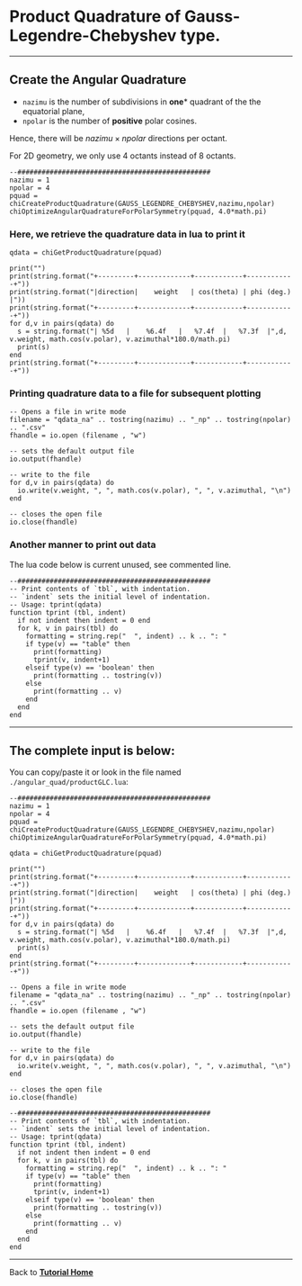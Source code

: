 <script type="text/javascript"
  src="https://cdnjs.cloudflare.com/ajax/libs/mathjax/2.7.0/MathJax.js?config=TeX-AMS_CHTML">
</script>
<script type="text/x-mathjax-config">
  MathJax.Hub.Config({
    tex2jax: {
      inlineMath: [['$','$'], ['\\(','\\)']],
      processEscapes: true},
      jax: ["input/TeX","input/MathML","input/AsciiMath","output/CommonHTML"],
      extensions: ["tex2jax.js","mml2jax.js","asciimath2jax.js","MathMenu.js","MathZoom.js","AssistiveMML.js", "[Contrib]/a11y/accessibility-menu.js"],
      TeX: {
      extensions: ["AMSmath.js","AMSsymbols.js","noErrors.js","noUndefined.js"],
      equationNumbers: {
      autoNumber: "AMS"
      }
    }
  });
</script>

# Product Quadrature of Gauss-Legendre-Chebyshev type.
___
## Create the Angular Quadrature
  + ```nazimu``` is the number of subdivisions in **one*** quadrant of the the equatorial plane,
  + ```npolar``` is the number of **positive** polar cosines.

Hence, there will be $nazimu \times npolar$ directions per octant.

For 2D geometry, we only use 4 octants instead of 8 octants.
```
--################################################
nazimu = 1
npolar = 4
pquad = chiCreateProductQuadrature(GAUSS_LEGENDRE_CHEBYSHEV,nazimu,npolar)
chiOptimizeAngularQuadratureForPolarSymmetry(pquad, 4.0*math.pi)

```
### Here, we retrieve the quadrature data in lua to print it
```
qdata = chiGetProductQuadrature(pquad)

print("")
print(string.format("+---------+-------------+------------+------------+"))
print(string.format("|direction|    weight   | cos(theta) | phi (deg.) |"))
print(string.format("+---------+-------------+------------+------------+"))
for d,v in pairs(qdata) do
  s = string.format("| %5d   |    %6.4f   |   %7.4f  |   %7.3f  |",d, v.weight, math.cos(v.polar), v.azimuthal*180.0/math.pi)
  print(s)
end
print(string.format("+---------+-------------+------------+------------+"))

```
### Printing quadrature data to a file for subsequent plotting
```
-- Opens a file in write mode
filename = "qdata_na" .. tostring(nazimu) .. "_np" .. tostring(npolar) .. ".csv"
fhandle = io.open (filename , "w")

-- sets the default output file
io.output(fhandle)

-- write to the file
for d,v in pairs(qdata) do
  io.write(v.weight, ", ", math.cos(v.polar), ", ", v.azimuthal, "\n")
end

-- closes the open file
io.close(fhandle)

```
### Another manner to print out data
The lua code below is current unused, see commented line.
```
--################################################
-- Print contents of `tbl`, with indentation.
-- `indent` sets the initial level of indentation.
-- Usage: tprint(qdata)
function tprint (tbl, indent)
  if not indent then indent = 0 end
  for k, v in pairs(tbl) do
    formatting = string.rep("  ", indent) .. k .. ": "
    if type(v) == "table" then
      print(formatting)
      tprint(v, indent+1)
    elseif type(v) == 'boolean' then
      print(formatting .. tostring(v))
    else
      print(formatting .. v)
    end
  end
end
```
___
## The complete input is below:
You can copy/paste it or look in the file named ```./angular_quad/productGLC.lua```:
```
--################################################
nazimu = 1
npolar = 4
pquad = chiCreateProductQuadrature(GAUSS_LEGENDRE_CHEBYSHEV,nazimu,npolar)
chiOptimizeAngularQuadratureForPolarSymmetry(pquad, 4.0*math.pi)

qdata = chiGetProductQuadrature(pquad)

print("")
print(string.format("+---------+-------------+------------+------------+"))
print(string.format("|direction|    weight   | cos(theta) | phi (deg.) |"))
print(string.format("+---------+-------------+------------+------------+"))
for d,v in pairs(qdata) do
  s = string.format("| %5d   |    %6.4f   |   %7.4f  |   %7.3f  |",d, v.weight, math.cos(v.polar), v.azimuthal*180.0/math.pi)
  print(s)
end
print(string.format("+---------+-------------+------------+------------+"))

-- Opens a file in write mode
filename = "qdata_na" .. tostring(nazimu) .. "_np" .. tostring(npolar) .. ".csv"
fhandle = io.open (filename , "w")

-- sets the default output file
io.output(fhandle)

-- write to the file
for d,v in pairs(qdata) do
  io.write(v.weight, ", ", math.cos(v.polar), ", ", v.azimuthal, "\n")
end

-- closes the open file
io.close(fhandle)

--################################################
-- Print contents of `tbl`, with indentation.
-- `indent` sets the initial level of indentation.
-- Usage: tprint(qdata)
function tprint (tbl, indent)
  if not indent then indent = 0 end
  for k, v in pairs(tbl) do
    formatting = string.rep("  ", indent) .. k .. ": "
    if type(v) == "table" then
      print(formatting)
      tprint(v, indent+1)
    elseif type(v) == 'boolean' then
      print(formatting .. tostring(v))
    else
      print(formatting .. v)
    end
  end
end
```
___
Back to [**Tutorial Home**](../tutorials_transport.md#first_example)